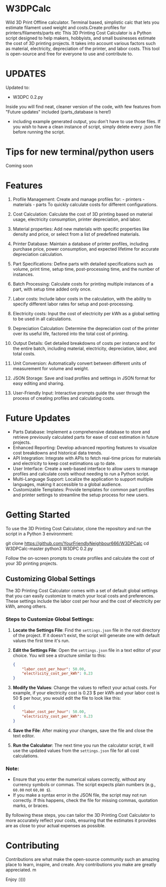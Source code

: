 # W3DPCalc
Wild 3D Print Offline calculator. Terminal based, simplistic calc that lets you estimate filament used weight and costs.Create profiles for printers/filaments/parts etc
This 3D Printing Cost Calculator is a Python script designed to help makers, hobbyists, and small businesses estimate the cost of 3D printing projects. It takes into account various factors such as material, electricity, depreciation of the printer, and labor costs. This tool is open-source and free for everyone to use and contribute to.

# UPDATES
Updated to:
- W3DPC 0.2.py

Inside you will find neat, cleaner version of the code, with few features from "Future updates" included (parts_database is here!)
* including example generated output, you don't have to use those files. If you wish to have a clean instance of script, simply delete every .json file before running the script. 

# Tips for new terminal/python users
Coming soon

# Features

1. Profile Management:
 Create and manage profiles for:
        - printers
        - materials
        - parts 
To quickly calculate costs for different configurations.

2.  Cost Calculation:
Calculate the cost of 3D printing based on material usage, electricity consumption, printer depreciation, and labor.
3.  Material properties:
Add new materials with specific properties like density and price, or select from a list of predefined materials.
4.  Printer Database:
Maintain a database of printer profiles, including purchase price, power consumption, and expected lifetime for accurate depreciation calculation.
5.  Part Specifications:
Define parts with detailed specifications such as volume, print time, setup time, post-processing time, and the number of instances.
6. Batch Processing: 
Calculate costs for printing multiple instances of a part, with setup time added only once.
7. Labor costs:
Include labor costs in the calculation, with the ability to specify different labor rates for setup and post-processing.
8. Electricity costs:
Input the cost of electricity per kWh as a global setting to be used in all calculations.
9. Depreciation Calculation:
Determine the depreciation cost of the printer over its useful life, factored into the total cost of printing.
10. Output Details:
Get detailed breakdowns of costs per instance and for the entire batch, including material, electricity, depreciation, labor, and total costs.
11. Unit Conversion:
Automatically convert between different units of measurement for volume and weight.
12. JSON Storage:
Save and load profiles and settings in JSON format for easy editing and sharing.
13. User-Friendly Input:
Interactive prompts guide the user through the process of creating profiles and calculating costs.


# Future Updates
- Parts Database: Implement a comprehensive database to store and retrieve previously calculated parts for ease of cost estimation in future projects.
-  Enhanced Reporting: Develop advanced reporting features to visualize cost breakdowns and historical data trends.
- API Integration: Integrate with APIs to fetch real-time prices for materials and electricity to keep cost estimations up to date.
- User Interface: Create a web-based interface to allow users to manage profiles and calculate costs without needing to run a Python script.
- Multi-Language Support: Localize the application to support multiple languages, making it accessible to a global audience.
- Customizable Templates: Provide templates for common part profiles and printer settings to streamline the setup process for new users.

# Getting Started
To use the 3D Printing Cost Calculator, clone the repository and run the script in a Python 3 environment:

git clone https://github.com/YourFriendlyNeighbour666/W3DPCalc
cd W3DPCalc-master
python3 W3DPC 0.2.py

Follow the on-screen prompts to create profiles and calculate the cost of your 3D printing projects.
## Customizing Global Settings

The 3D Printing Cost Calculator comes with a set of default global settings that you can easily customize to match your local costs and preferences. These settings include the labor cost per hour and the cost of electricity per kWh, among others.

### Steps to Customize Global Settings:

1. **Locate the Settings File**: Find the `settings.json` file in the root directory of the project. If it doesn't exist, the script will generate one with default values the first time it's run.

2. **Edit the Settings File**: Open the `settings.json` file in a text editor of your choice. You will see a structure similar to this:

    ```json
    {
        "labor_cost_per_hour": 50.00,
        "electricity_cost_per_kWh": 0.23
    }
    ```

3. **Modify the Values**: Change the values to reflect your actual costs. For example, if your electricity cost is 0.23 $ per kWh and your labor cost is 50 $ per hour, you would edit the file to look like this:

    ```json
    {
        "labor_cost_per_hour": 50.00,
        "electricity_cost_per_kWh": 0.23
    }
    ```

4. **Save the File**: After making your changes, save the file and close the text editor.

5. **Run the Calculator**: The next time you run the calculator script, it will use the updated values from the `settings.json` file for all cost calculations.

### Note:

- Ensure that you enter the numerical values correctly, without any currency symbols or commas. The script expects plain numbers (e.g., `60.00` not `60,00 $`).
- If you make a syntax error in the JSON file, the script may not run correctly. If this happens, check the file for missing commas, quotation marks, or braces.

By following these steps, you can tailor the 3D Printing Cost Calculator to more accurately reflect your costs, ensuring that the estimates it provides are as close to your actual expenses as possible.


# Contributing

Contributions are what make the open-source community such an amazing place to learn, inspire, and create. Any contributions you make are greatly appreciated.
m


Enjoy :))))
